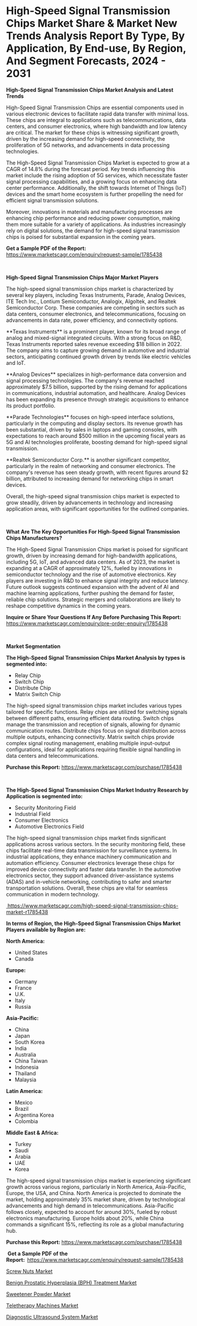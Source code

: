 <p><h1>High-Speed Signal Transmission Chips Market Share & Market New Trends Analysis Report By Type, By Application, By End-use, By Region, And Segment Forecasts, 2024 - 2031</h1></p><p><strong>High-Speed Signal Transmission Chips Market Analysis and Latest Trends</strong></p>
<p><p>High-Speed Signal Transmission Chips are essential components used in various electronic devices to facilitate rapid data transfer with minimal loss. These chips are integral to applications such as telecommunications, data centers, and consumer electronics, where high bandwidth and low latency are critical. The market for these chips is witnessing significant growth, driven by the increasing demand for high-speed connectivity, the proliferation of 5G networks, and advancements in data processing technologies.</p><p>The High-Speed Signal Transmission Chips Market is expected to grow at a CAGR of 14.8% during the forecast period. Key trends influencing this market include the rising adoption of 5G services, which necessitate faster signal processing capabilities, and a growing focus on enhancing data center performance. Additionally, the shift towards Internet of Things (IoT) devices and the smart home ecosystem is further propelling the need for efficient signal transmission solutions.</p><p>Moreover, innovations in materials and manufacturing processes are enhancing chip performance and reducing power consumption, making them more suitable for a variety of applications. As industries increasingly rely on digital solutions, the demand for high-speed signal transmission chips is poised for substantial expansion in the coming years.</p></p>
<p><strong>Get a Sample PDF of the Report:&nbsp;</strong> <a href="https://www.marketscagr.com/enquiry/request-sample/1785438?utm_campaign=1261&utm_medium=2&utm_source=Github&utm_content=ia&utm_term=08102024&utm_id=high-speed-signal-transmission-chips">https://www.marketscagr.com/enquiry/request-sample/1785438</a></p>
<p>&nbsp;</p>
<p><strong>High-Speed Signal Transmission Chips Major Market Players</strong></p>
<p><p>The high-speed signal transmission chips market is characterized by several key players, including Texas Instruments, Parade, Analog Devices, ITE Tech Inc., Lontium Semiconductor, Analogix, Algoltek, and Realtek Semiconductor Corp. These companies are competing in sectors such as data centers, consumer electronics, and telecommunications, focusing on advancements in data rate, power efficiency, and connectivity options.</p><p>**Texas Instruments** is a prominent player, known for its broad range of analog and mixed-signal integrated circuits. With a strong focus on R&D, Texas Instruments reported sales revenue exceeding $18 billion in 2022. The company aims to capture growing demand in automotive and industrial sectors, anticipating continued growth driven by trends like electric vehicles and IoT.</p><p>**Analog Devices** specializes in high-performance data conversion and signal processing technologies. The company's revenue reached approximately $7.5 billion, supported by the rising demand for applications in communications, industrial automation, and healthcare. Analog Devices has been expanding its presence through strategic acquisitions to enhance its product portfolio.</p><p>**Parade Technologies** focuses on high-speed interface solutions, particularly in the computing and display sectors. Its revenue growth has been substantial, driven by sales in laptops and gaming consoles, with expectations to reach around $500 million in the upcoming fiscal years as 5G and AI technologies proliferate, boosting demand for high-speed signal transmission.</p><p>**Realtek Semiconductor Corp.** is another significant competitor, particularly in the realm of networking and consumer electronics. The company's revenue has seen steady growth, with recent figures around $2 billion, attributed to increasing demand for networking chips in smart devices.</p><p>Overall, the high-speed signal transmission chips market is expected to grow steadily, driven by advancements in technology and increasing application areas, with significant opportunities for the outlined companies.</p></p>
<p>&nbsp;</p>
<p><strong>What Are The Key Opportunities For High-Speed Signal Transmission Chips Manufacturers?</strong></p>
<p><p>The High-Speed Signal Transmission Chips market is poised for significant growth, driven by increasing demand for high-bandwidth applications, including 5G, IoT, and advanced data centers. As of 2023, the market is expanding at a CAGR of approximately 12%, fueled by innovations in semiconductor technology and the rise of automotive electronics. Key players are investing in R&D to enhance signal integrity and reduce latency. Future outlook suggests continued expansion with the advent of AI and machine learning applications, further pushing the demand for faster, reliable chip solutions. Strategic mergers and collaborations are likely to reshape competitive dynamics in the coming years.</p></p>
<p><strong>Inquire or Share Your Questions If Any Before Purchasing This Report:</strong> <a href="https://www.marketscagr.com/enquiry/pre-order-enquiry/1785438?utm_campaign=1261&utm_medium=2&utm_source=Github&utm_content=ia&utm_term=08102024&utm_id=high-speed-signal-transmission-chips">https://www.marketscagr.com/enquiry/pre-order-enquiry/1785438</a></p>
<p>&nbsp;</p>
<p><strong>Market Segmentation</strong></p>
<p><strong>The High-Speed Signal Transmission Chips Market Analysis by types is segmented into:</strong></p>
<p><ul><li>Relay Chip</li><li>Switch Chip</li><li>Distribute Chip</li><li>Matrix Switch Chip</li></ul></p>
<p><p>The high-speed signal transmission chips market includes various types tailored for specific functions. Relay chips are utilized for switching signals between different paths, ensuring efficient data routing. Switch chips manage the transmission and reception of signals, allowing for dynamic communication routes. Distribute chips focus on signal distribution across multiple outputs, enhancing connectivity. Matrix switch chips provide complex signal routing management, enabling multiple input-output configurations, ideal for applications requiring flexible signal handling in data centers and telecommunications.</p></p>
<p><strong>Purchase this Report:&nbsp;</strong><a href="https://www.marketscagr.com/purchase/1785438?utm_campaign=1261&utm_medium=2&utm_source=Github&utm_content=ia&utm_term=08102024&utm_id=high-speed-signal-transmission-chips">https://www.marketscagr.com/purchase/1785438</a></p>
<p>&nbsp;</p>
<p><strong>The High-Speed Signal Transmission Chips Market Industry Research by Application is segmented into:</strong></p>
<p><ul><li>Security Monitoring Field</li><li>Industrial Field</li><li>Consumer Electronics</li><li>Automotive Electronics Field</li></ul></p>
<p><p>The high-speed signal transmission chips market finds significant applications across various sectors. In the security monitoring field, these chips facilitate real-time data transmission for surveillance systems. In industrial applications, they enhance machinery communication and automation efficiency. Consumer electronics leverage these chips for improved device connectivity and faster data transfer. In the automotive electronics sector, they support advanced driver-assistance systems (ADAS) and in-vehicle networking, contributing to safer and smarter transportation solutions. Overall, these chips are vital for seamless communication in modern technology.</p></p>
<p><a href="https://www.marketscagr.com/high-speed-signal-transmission-chips-market-r1785438?utm_campaign=1261&utm_medium=2&utm_source=Github&utm_content=ia&utm_term=08102024&utm_id=high-speed-signal-transmission-chips">&nbsp;https://www.marketscagr.com/high-speed-signal-transmission-chips-market-r1785438</a></p>
<p><strong>In terms of Region, the High-Speed Signal Transmission Chips Market Players available by Region are:</strong></p>
<p>
    <p> <strong> North America: </strong>
        <ul>
            <li>United States</li>
            <li>Canada</li>
        </ul>
        </p> 
    <p> <strong> Europe: </strong>
        <ul>
            <li>Germany</li>
            <li>France</li>
            <li>U.K.</li>
            <li>Italy</li>
            <li>Russia</li>
        </ul>
        </p> 
    <p> <strong> Asia-Pacific: </strong>
        <ul>
            <li>China</li>
            <li>Japan</li>
            <li>South Korea</li>
            <li>India</li>
            <li>Australia</li>
            <li>China Taiwan</li>
            <li>Indonesia</li>
            <li>Thailand</li>
            <li>Malaysia</li>
        </ul>
        </p> 
    <p> <strong> Latin America: </strong>
        <ul>
            <li>Mexico</li>
            <li>Brazil</li>
            <li>Argentina Korea</li>
            <li>Colombia</li>
        </ul>
        </p> 
    <p> <strong> Middle East & Africa: </strong>
        <ul>
            <li>Turkey</li>
            <li>Saudi</li>
            <li>Arabia</li>
            <li>UAE</li>
            <li>Korea</li>
        </ul>
    </p>
    </p>
<p><p>The high-speed signal transmission chips market is experiencing significant growth across various regions, particularly in North America, Asia-Pacific, Europe, the USA, and China. North America is projected to dominate the market, holding approximately 35% market share, driven by technological advancements and high demand in telecommunications. Asia-Pacific follows closely, expected to account for around 30%, fueled by robust electronics manufacturing. Europe holds about 20%, while China commands a significant 15%, reflecting its role as a global manufacturing hub.</p></p>
<p><strong>Purchase this Report: </strong><a href="https://www.marketscagr.com/purchase/1785438?utm_campaign=1261&utm_medium=2&utm_source=Github&utm_content=ia&utm_term=08102024&utm_id=high-speed-signal-transmission-chips">https://www.marketscagr.com/purchase/1785438</a></p>
<p>&nbsp;<strong>Get a Sample PDF of the Report:&nbsp;&nbsp;</strong><a href="https://www.marketscagr.com/enquiry/request-sample/1785438?utm_campaign=1261&utm_medium=2&utm_source=Github&utm_content=ia&utm_term=08102024&utm_id=high-speed-signal-transmission-chips">https://www.marketscagr.com/enquiry/request-sample/1785438</a></p>
<p><strong></strong></p>
<p><p><a href="https://www.linkedin.com/pulse/screw-nuts-market-global-regional-analysis-2024-2031-karmark-wxfjf?utm_campaign=1261&utm_medium=2&utm_source=Github&utm_content=ia&utm_term=08102024&utm_id=high-speed-signal-transmission-chips">Screw Nuts Market</a></p><p><a href="https://www.linkedin.com/pulse/global-benign-prostatic-hyperplasia-bph-treatment-market-pulse-qdytc?utm_campaign=1261&utm_medium=2&utm_source=Github&utm_content=ia&utm_term=08102024&utm_id=high-speed-signal-transmission-chips">Benign Prostatic Hyperplasia (BPH) Treatment Market</a></p><p><a href="https://issuu.com/reportprime-2/docs/sweetener-powder-market-size-2030.p_ea5354cafe2fca?utm_campaign=1261&utm_medium=2&utm_source=Github&utm_content=ia&utm_term=08102024&utm_id=high-speed-signal-transmission-chips">Sweetener Powder Market</a></p><p><a href="https://www.linkedin.com/pulse/teletherapy-machines-market-size-share-competitive-landscape-chobc?utm_campaign=1261&utm_medium=2&utm_source=Github&utm_content=ia&utm_term=08102024&utm_id=high-speed-signal-transmission-chips">Teletherapy Machines Market</a></p><p><a href="https://www.linkedin.com/pulse/evolution-diagnostic-ultrasound-system-market-key-shifts-from-wo9lc?utm_campaign=1261&utm_medium=2&utm_source=Github&utm_content=ia&utm_term=08102024&utm_id=high-speed-signal-transmission-chips">Diagnostic Ultrasound System Market</a></p></p>